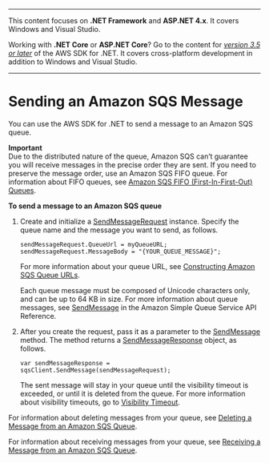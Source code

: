 --------

This content focuses on **\.NET Framework** and **ASP\.NET 4\.x**\. It covers Windows and Visual Studio\.

Working with **\.NET Core** or **ASP\.NET Core**? Go to the content for *[version 3\.5 or later](https://docs.aws.amazon.com/sdk-for-net/latest/developer-guide/welcome.html)* of the AWS SDK for \.NET\. It covers cross\-platform development in addition to Windows and Visual Studio\.

--------

# Sending an Amazon SQS Message<a name="SendMessage"></a>

You can use the AWS SDK for \.NET to send a message to an Amazon SQS queue\.

**Important**  
Due to the distributed nature of the queue, Amazon SQS can’t guarantee you will receive messages in the precise order they are sent\. If you need to preserve the message order, use an Amazon SQS FIFO queue\. For information about FIFO queues, see [Amazon SQS FIFO \(First\-In\-First\-Out\) Queues](https://docs.aws.amazon.com/AWSSimpleQueueService/latest/SQSDeveloperGuide/FIFO-queues.html)\.

**To send a message to an Amazon SQS queue**

1. Create and initialize a [SendMessageRequest](https://docs.aws.amazon.com/sdkfornet/v3/apidocs/items/SQS/TSendMessageRequest.html) instance\. Specify the queue name and the message you want to send, as follows\.

   ```
   sendMessageRequest.QueueUrl = myQueueURL; sendMessageRequest.MessageBody = "{YOUR_QUEUE_MESSAGE}";
   ```

   For more information about your queue URL, see [Constructing Amazon SQS Queue URLs](QueueURL.md#sqs-queue-url)\.

   Each queue message must be composed of Unicode characters only, and can be up to 64 KB in size\. For more information about queue messages, see [SendMessage](https://docs.aws.amazon.com/AWSSimpleQueueService/latest/APIReference/API_SendMessage.html) in the Amazon Simple Queue Service API Reference\.

1. After you create the request, pass it as a parameter to the [SendMessage](https://docs.aws.amazon.com/sdkfornet/v3/apidocs/items/SQS/MSQSSendMessageSendMessageRequest.html) method\. The method returns a [SendMessageResponse](https://docs.aws.amazon.com/sdkfornet/v3/apidocs/items/SQS/TSendMessageResponse.html) object, as follows\.

   ```
   var sendMessageResponse = sqsClient.SendMessage(sendMessageRequest);
   ```

   The sent message will stay in your queue until the visibility timeout is exceeded, or until it is deleted from the queue\. For more information about visibility timeouts, go to [Visibility Timeout](https://docs.aws.amazon.com/AWSSimpleQueueService/latest/SQSDeveloperGuide/AboutVT.html)\.

For information about deleting messages from your queue, see [Deleting a Message from an Amazon SQS Queue](DeleteMessage.md#delete-sqs-message)\.

For information about receiving messages from your queue, see [Receiving a Message from an Amazon SQS Queue](ReceiveMessage.md#receive-sqs-message)\.